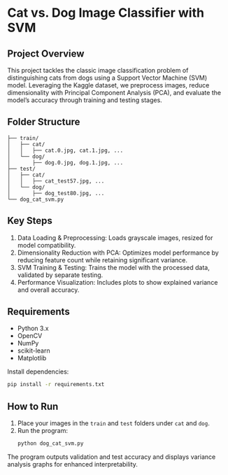 # Cat vs. Dog Image Classifier with SVM

## Project Overview
This project tackles the classic image classification problem of distinguishing cats from dogs using a Support Vector Machine (SVM) model. Leveraging the Kaggle dataset, we preprocess images, reduce dimensionality with Principal Component Analysis (PCA), and evaluate the model’s accuracy through training and testing stages.

## Folder Structure
```
├── train/
│   ├── cat/
│   │   ├── cat.0.jpg, cat.1.jpg, ...
│   └── dog/
│       ├── dog.0.jpg, dog.1.jpg, ...
├── test/
│   ├── cat/
│   │   ├── cat_test57.jpg, ...
│   └── dog/
│       ├── dog_test80.jpg, ...
└── dog_cat_svm.py
```

## Key Steps
1. Data Loading & Preprocessing: Loads grayscale images, resized for model compatibility.
2. Dimensionality Reduction with PCA: Optimizes model performance by reducing feature count while retaining significant variance.
3. SVM Training & Testing: Trains the model with the processed data, validated by separate testing.
4. Performance Visualization: Includes plots to show explained variance and overall accuracy.

## Requirements
- Python 3.x
- OpenCV
- NumPy
- scikit-learn
- Matplotlib

Install dependencies:
```bash
pip install -r requirements.txt
```

## How to Run
1. Place your images in the `train` and `test` folders under `cat` and `dog`.
2. Run the program:
   ```bash
   python dog_cat_svm.py
   ```

The program outputs validation and test accuracy and displays variance analysis graphs for enhanced interpretability.
